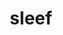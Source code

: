 ---
title: "sleef"
layout: cache
categories: [package, develop-2024-12-01]
meta: {"versions": ["3.5.1_2020-12-22", "3.6.0_2024-03-20"], "compilers": ["gcc@=11.4.0", "gcc@=13.2.0"], "oss": ["ubuntu22.04", "ubuntu24.04"], "platforms": ["linux"], "targets": ["aarch64", "neoverse_v1", "x86_64_v3"], "stacks": ["e4s", "e4s-neoverse_v1", "ml-linux-aarch64-cpu", "ml-linux-aarch64-cuda", "ml-linux-x86_64-cpu", "ml-linux-x86_64-cuda", "root"], "num_specs": 10, "num_specs_by_stack": {"root": 10, "e4s-neoverse_v1": 2, "e4s": 2, "ml-linux-aarch64-cpu": 3, "ml-linux-aarch64-cuda": 2, "ml-linux-x86_64-cuda": 2, "ml-linux-x86_64-cpu": 3}}
spec_details: [{"hash": "ozhdixqroy2lv5xhilidsoeblbelkr7z", "compiler": "gcc@=11.4.0", "versions": ["3.6.0_2024-03-20"], "os": "ubuntu22.04", "platform": "linux", "target": "neoverse_v1", "variants": ["build_system=cmake", "build_type=Release", "generator=ninja", "~ipo"], "stacks": ["root", "e4s-neoverse_v1"], "size": "-", "tarball": "https://binaries.spack.io/develop-2024-12-01/build_cache/linux-ubuntu22.04-neoverse_v1/gcc-11.4.0/sleef-3.6.0_2024-03-20/linux-ubuntu22.04-neoverse_v1-gcc-11.4.0-sleef-3.6.0_2024-03-20-ozhdixqroy2lv5xhilidsoeblbelkr7z.spack"}, {"hash": "prt5daq2seikk5xybfibsgjfam4ckpvv", "compiler": "gcc@=11.4.0", "versions": ["3.6.0_2024-03-20"], "os": "ubuntu22.04", "platform": "linux", "target": "neoverse_v1", "variants": ["build_system=cmake", "build_type=Release", "generator=ninja", "~ipo"], "stacks": ["root", "e4s-neoverse_v1"], "size": "-", "tarball": "https://binaries.spack.io/develop-2024-12-01/build_cache/linux-ubuntu22.04-neoverse_v1/gcc-11.4.0/sleef-3.6.0_2024-03-20/linux-ubuntu22.04-neoverse_v1-gcc-11.4.0-sleef-3.6.0_2024-03-20-prt5daq2seikk5xybfibsgjfam4ckpvv.spack"}, {"hash": "suldy5i56vyjyv5ws6odoi2u4i5n6fgt", "compiler": "gcc@=11.4.0", "versions": ["3.6.0_2024-03-20"], "os": "ubuntu22.04", "platform": "linux", "target": "x86_64_v3", "variants": ["build_system=cmake", "build_type=Release", "generator=ninja", "~ipo"], "stacks": ["root", "e4s"], "size": "-", "tarball": "https://binaries.spack.io/develop-2024-12-01/build_cache/linux-ubuntu22.04-x86_64_v3/gcc-11.4.0/sleef-3.6.0_2024-03-20/linux-ubuntu22.04-x86_64_v3-gcc-11.4.0-sleef-3.6.0_2024-03-20-suldy5i56vyjyv5ws6odoi2u4i5n6fgt.spack"}, {"hash": "doolh3hlydbec4cgzkjb3x6g747adnrz", "compiler": "gcc@=11.4.0", "versions": ["3.6.0_2024-03-20"], "os": "ubuntu22.04", "platform": "linux", "target": "x86_64_v3", "variants": ["build_system=cmake", "build_type=Release", "generator=ninja", "~ipo"], "stacks": ["root", "e4s"], "size": "-", "tarball": "https://binaries.spack.io/develop-2024-12-01/build_cache/linux-ubuntu22.04-x86_64_v3/gcc-11.4.0/sleef-3.6.0_2024-03-20/linux-ubuntu22.04-x86_64_v3-gcc-11.4.0-sleef-3.6.0_2024-03-20-doolh3hlydbec4cgzkjb3x6g747adnrz.spack"}, {"hash": "rqljmfnpx5kzriox4wmbpn3wty2syprf", "compiler": "gcc@=13.2.0", "versions": ["3.6.0_2024-03-20"], "os": "ubuntu24.04", "platform": "linux", "target": "aarch64", "variants": ["build_system=cmake", "build_type=Release", "generator=ninja", "~ipo"], "stacks": ["ml-linux-aarch64-cpu", "root", "ml-linux-aarch64-cuda"], "size": "-", "tarball": "https://binaries.spack.io/develop-2024-12-01/build_cache/linux-ubuntu24.04-aarch64/gcc-13.2.0/sleef-3.6.0_2024-03-20/linux-ubuntu24.04-aarch64-gcc-13.2.0-sleef-3.6.0_2024-03-20-rqljmfnpx5kzriox4wmbpn3wty2syprf.spack"}, {"hash": "czmrnelavzmso4s22bmvgj2n4nyt7mzg", "compiler": "gcc@=13.2.0", "versions": ["3.6.0_2024-03-20"], "os": "ubuntu24.04", "platform": "linux", "target": "aarch64", "variants": ["build_system=cmake", "build_type=Release", "generator=ninja", "~ipo"], "stacks": ["ml-linux-aarch64-cpu", "root", "ml-linux-aarch64-cuda"], "size": "-", "tarball": "https://binaries.spack.io/develop-2024-12-01/build_cache/linux-ubuntu24.04-aarch64/gcc-13.2.0/sleef-3.6.0_2024-03-20/linux-ubuntu24.04-aarch64-gcc-13.2.0-sleef-3.6.0_2024-03-20-czmrnelavzmso4s22bmvgj2n4nyt7mzg.spack"}, {"hash": "a7xrsnnr6yem6s4x4sfza5tr7ssef5zh", "compiler": "gcc@=13.2.0", "versions": ["3.5.1_2020-12-22"], "os": "ubuntu24.04", "platform": "linux", "target": "aarch64", "variants": ["build_system=cmake", "build_type=Release", "generator=ninja", "~ipo"], "stacks": ["ml-linux-aarch64-cpu", "root"], "size": "-", "tarball": "https://binaries.spack.io/develop-2024-12-01/build_cache/linux-ubuntu24.04-aarch64/gcc-13.2.0/sleef-3.5.1_2020-12-22/linux-ubuntu24.04-aarch64-gcc-13.2.0-sleef-3.5.1_2020-12-22-a7xrsnnr6yem6s4x4sfza5tr7ssef5zh.spack"}, {"hash": "v6wu4mbhug6hfbalb6gcou4umozziuwn", "compiler": "gcc@=13.2.0", "versions": ["3.6.0_2024-03-20"], "os": "ubuntu24.04", "platform": "linux", "target": "x86_64_v3", "variants": ["build_system=cmake", "build_type=Release", "generator=ninja", "~ipo"], "stacks": ["ml-linux-x86_64-cuda", "root", "ml-linux-x86_64-cpu"], "size": "-", "tarball": "https://binaries.spack.io/develop-2024-12-01/build_cache/linux-ubuntu24.04-x86_64_v3/gcc-13.2.0/sleef-3.6.0_2024-03-20/linux-ubuntu24.04-x86_64_v3-gcc-13.2.0-sleef-3.6.0_2024-03-20-v6wu4mbhug6hfbalb6gcou4umozziuwn.spack"}, {"hash": "5jqeuun52pkz22lrbjutznkedof4iga4", "compiler": "gcc@=13.2.0", "versions": ["3.6.0_2024-03-20"], "os": "ubuntu24.04", "platform": "linux", "target": "x86_64_v3", "variants": ["build_system=cmake", "build_type=Release", "generator=ninja", "~ipo"], "stacks": ["ml-linux-x86_64-cuda", "root", "ml-linux-x86_64-cpu"], "size": "-", "tarball": "https://binaries.spack.io/develop-2024-12-01/build_cache/linux-ubuntu24.04-x86_64_v3/gcc-13.2.0/sleef-3.6.0_2024-03-20/linux-ubuntu24.04-x86_64_v3-gcc-13.2.0-sleef-3.6.0_2024-03-20-5jqeuun52pkz22lrbjutznkedof4iga4.spack"}, {"hash": "aokyu7ukmvz2ikpac327kggc44j3n5q7", "compiler": "gcc@=13.2.0", "versions": ["3.5.1_2020-12-22"], "os": "ubuntu24.04", "platform": "linux", "target": "x86_64_v3", "variants": ["build_system=cmake", "build_type=Release", "generator=ninja", "~ipo"], "stacks": ["root", "ml-linux-x86_64-cpu"], "size": "-", "tarball": "https://binaries.spack.io/develop-2024-12-01/build_cache/linux-ubuntu24.04-x86_64_v3/gcc-13.2.0/sleef-3.5.1_2020-12-22/linux-ubuntu24.04-x86_64_v3-gcc-13.2.0-sleef-3.5.1_2020-12-22-aokyu7ukmvz2ikpac327kggc44j3n5q7.spack"}]
---